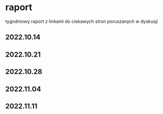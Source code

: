# raport
tygodniowy raport z linkami do ciekawych stron poruszanych w dyskusji


## 2022.10.14


## 2022.10.21


## 2022.10.28


## 2022.11.04


## 2022.11.11
